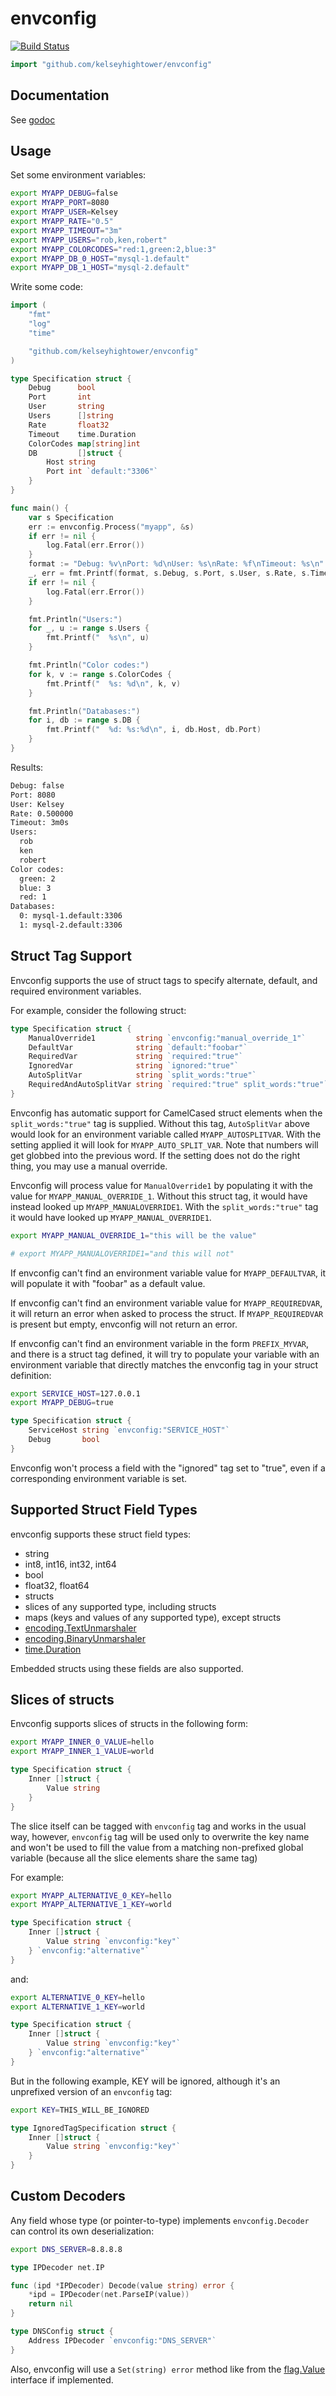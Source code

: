 # envconfig

[![Build Status](https://travis-ci.org/kelseyhightower/envconfig.svg)](https://travis-ci.org/kelseyhightower/envconfig)

```go
import "github.com/kelseyhightower/envconfig"
```

## Documentation

See [godoc](http://godoc.org/github.com/kelseyhightower/envconfig)

## Usage

Set some environment variables:

```bash
export MYAPP_DEBUG=false
export MYAPP_PORT=8080
export MYAPP_USER=Kelsey
export MYAPP_RATE="0.5"
export MYAPP_TIMEOUT="3m"
export MYAPP_USERS="rob,ken,robert"
export MYAPP_COLORCODES="red:1,green:2,blue:3"
export MYAPP_DB_0_HOST="mysql-1.default"
export MYAPP_DB_1_HOST="mysql-2.default"
```

Write some code:

```go
import (
	"fmt"
	"log"
	"time"

	"github.com/kelseyhightower/envconfig"
)

type Specification struct {
	Debug      bool
	Port       int
	User       string
	Users      []string
	Rate       float32
	Timeout    time.Duration
	ColorCodes map[string]int
	DB         []struct {
		Host string
		Port int `default:"3306"`
	}
}

func main() {
	var s Specification
	err := envconfig.Process("myapp", &s)
	if err != nil {
		log.Fatal(err.Error())
	}
	format := "Debug: %v\nPort: %d\nUser: %s\nRate: %f\nTimeout: %s\n"
	_, err = fmt.Printf(format, s.Debug, s.Port, s.User, s.Rate, s.Timeout)
	if err != nil {
		log.Fatal(err.Error())
	}

	fmt.Println("Users:")
	for _, u := range s.Users {
		fmt.Printf("  %s\n", u)
	}

	fmt.Println("Color codes:")
	for k, v := range s.ColorCodes {
		fmt.Printf("  %s: %d\n", k, v)
	}

	fmt.Println("Databases:")
	for i, db := range s.DB {
		fmt.Printf("  %d: %s:%d\n", i, db.Host, db.Port)
	}
}
```

Results:

```bash
Debug: false
Port: 8080
User: Kelsey
Rate: 0.500000
Timeout: 3m0s
Users:
  rob
  ken
  robert
Color codes:
  green: 2
  blue: 3
  red: 1
Databases:
  0: mysql-1.default:3306
  1: mysql-2.default:3306
```

## Struct Tag Support

Envconfig supports the use of struct tags to specify alternate, default, and required
environment variables.

For example, consider the following struct:

```go
type Specification struct {
	ManualOverride1         string `envconfig:"manual_override_1"`
	DefaultVar              string `default:"foobar"`
	RequiredVar             string `required:"true"`
	IgnoredVar              string `ignored:"true"`
	AutoSplitVar            string `split_words:"true"`
	RequiredAndAutoSplitVar string `required:"true" split_words:"true"`
}
```

Envconfig has automatic support for CamelCased struct elements when the
`split_words:"true"` tag is supplied. Without this tag, `AutoSplitVar` above
would look for an environment variable called `MYAPP_AUTOSPLITVAR`. With the
setting applied it will look for `MYAPP_AUTO_SPLIT_VAR`. Note that numbers
will get globbed into the previous word. If the setting does not do the
right thing, you may use a manual override.

Envconfig will process value for `ManualOverride1` by populating it with the
value for `MYAPP_MANUAL_OVERRIDE_1`. Without this struct tag, it would have
instead looked up `MYAPP_MANUALOVERRIDE1`. With the `split_words:"true"` tag
it would have looked up `MYAPP_MANUAL_OVERRIDE1`.

```bash
export MYAPP_MANUAL_OVERRIDE_1="this will be the value"

# export MYAPP_MANUALOVERRIDE1="and this will not"
```

If envconfig can't find an environment variable value for `MYAPP_DEFAULTVAR`,
it will populate it with "foobar" as a default value.

If envconfig can't find an environment variable value for `MYAPP_REQUIREDVAR`,
it will return an error when asked to process the struct.  If
`MYAPP_REQUIREDVAR` is present but empty, envconfig will not return an error.

If envconfig can't find an environment variable in the form `PREFIX_MYVAR`, and there
is a struct tag defined, it will try to populate your variable with an environment
variable that directly matches the envconfig tag in your struct definition:

```bash
export SERVICE_HOST=127.0.0.1
export MYAPP_DEBUG=true
```

```go
type Specification struct {
	ServiceHost string `envconfig:"SERVICE_HOST"`
	Debug       bool
}
```

Envconfig won't process a field with the "ignored" tag set to "true", even if a corresponding
environment variable is set.

## Supported Struct Field Types

envconfig supports these struct field types:

  * string
  * int8, int16, int32, int64
  * bool
  * float32, float64
  * structs
  * slices of any supported type, including structs
  * maps (keys and values of any supported type), except structs
  * [encoding.TextUnmarshaler](https://golang.org/pkg/encoding/#TextUnmarshaler)
  * [encoding.BinaryUnmarshaler](https://golang.org/pkg/encoding/#BinaryUnmarshaler)
  * [time.Duration](https://golang.org/pkg/time/#Duration)

Embedded structs using these fields are also supported.

## Slices of structs

Envconfig supports slices of structs in the following form:

```bash
export MYAPP_INNER_0_VALUE=hello
export MYAPP_INNER_1_VALUE=world
```

```go
type Specification struct {
	Inner []struct {
		Value string
	}
}
```

The slice itself can be tagged with `envconfig` tag and works in the usual way, 
however, `envconfig` tag will be used only to overwrite the key name and won't be 
used to fill the value from a matching non-prefixed global variable (because all the 
slice elements share the same tag)

For example:

```bash
export MYAPP_ALTERNATIVE_0_KEY=hello
export MYAPP_ALTERNATIVE_1_KEY=world
```

```go
type Specification struct {
	Inner []struct {
		Value string `envconfig:"key"`
	} `envconfig:"alternative"`
}
```

and:

```bash
export ALTERNATIVE_0_KEY=hello
export ALTERNATIVE_1_KEY=world
```

```go
type Specification struct {
	Inner []struct {
		Value string `envconfig:"key"`
	} `envconfig:"alternative"`
}
```

But in the following example, KEY will be ignored, although it's an unprefixed version of an `envconfig` tag:
```bash
export KEY=THIS_WILL_BE_IGNORED
```

```go
type IgnoredTagSpecification struct {
	Inner []struct {
		Value string `envconfig:"key"`
	}
}
```


## Custom Decoders

Any field whose type (or pointer-to-type) implements `envconfig.Decoder` can
control its own deserialization:

```bash
export DNS_SERVER=8.8.8.8
```

```go
type IPDecoder net.IP

func (ipd *IPDecoder) Decode(value string) error {
	*ipd = IPDecoder(net.ParseIP(value))
	return nil
}

type DNSConfig struct {
	Address IPDecoder `envconfig:"DNS_SERVER"`
}
```

Also, envconfig will use a `Set(string) error` method like from the
[flag.Value](https://godoc.org/flag#Value) interface if implemented.
